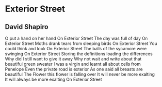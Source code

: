 # Exterior Street
## David Shapiro
O put a hand on her hand
On Exterior Street
The day was full of day
On Exterior Street
Moths drank tears from sleeping birds
On Exterior Street
You could think and look
On Exterior Street
The balls of the sycamore were swinging
On Exterior Street
Storing the definitions loading the differences
Why did I still want to give it away
Why not wait and write about that beautiful green sweater
I was a virgin and learnt all about cells from Penelope
Even the private road is exterior
As one said all breasts are beautiful
The Flower this flower is falling over
It will never be more exalting
It will always be more exalting
On Exterior Street